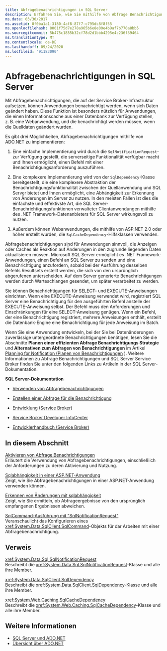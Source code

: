 ```yaml
---
title: Abfragebenachrichtigungen in SQL Server
description: Erfahren Sie, wie Sie mithilfe von Abfrage Benachrichtigungen Anwendungen Benachrichtigen, wenn sich Daten in einer SQL Server Datenbank geändert haben, z. b. zum Aktualisieren von Anwendungs anzeigen.
ms.date: 03/30/2017
ms.assetid: 0f0ba1a1-3180-4af8-87f7-c795dc8f8f55
ms.openlocfilehash: 8001f75d7e278a965b6e8e00e4b9af7b770a8bb5
ms.sourcegitcommit: 5b475c1855b32cf78d2d1bbb4295e4c236f39464
ms.translationtype: MT
ms.contentlocale: de-DE
ms.lasthandoff: 09/24/2020
ms.locfileid: "91183090"
---
```

# <a name="query-notifications-in-sql-server"></a>Abfragebenachrichtigungen in SQL Server

Mit Abfragebenachrichtigungen, die auf der Service Broker-Infrastruktur aufsetzen, können Anwendungen benachrichtigt werden, wenn sich Daten geändert haben. Diese Funktion ist besonders nützlich für Anwendungen, die einen Informationscache aus einer Datenbank zur Verfügung stellen, z. B. eine Webanwendung, und die benachrichtigt werden müssen, wenn die Quelldaten geändert wurden.  
  
 Es gibt drei Möglichkeiten, Abfragebenachrichtigungen mithilfe von ADO.NET zu implementieren:  
  
1. Eine einfache Implementierung wird durch die `SqlNotificationRequest`- zur Verfügung gestellt, die serverseitige Funktionalität verfügbar macht und Ihnen ermöglicht, einen Befehl mit einer Benachrichtigungsanforderung auszuführen.  
  
2. Eine komplexere Implementierung wird von der `SqlDependency`-Klasse bereitgestellt, die eine komplexere Abstraktion der Benachrichtigungsfunktionalität zwischen der Quellanwendung und SQL Server bietet und Ihnen ermöglicht, eine Abhängigkeit zur Erkennung von Änderungen im Server zu nutzen. In den meisten Fällen ist dies die einfachste und effektivste Art, die SQL Server-Benachrichtigungsfunktionen verwalteter Clientanwendungen mithilfe des .NET Framework-Datenanbieters für SQL Server wirkungsvoll zu nutzen.  
  
3. Außerdem können Webanwendungen, die mithilfe von ASP.NET 2.0 oder höher erstellt wurden, die `SqlCacheDependency`-Hilfsklassen verwenden.  
  
 Abfragebenachrichtigungen sind für Anwendungen sinnvoll, die Anzeigen oder Caches als Reaktion auf Änderungen in den zugrunde liegenden Daten aktualisieren müssen. Microsoft SQL Server ermöglicht es .NET Framework-Anwendungen, einen Befehl an SQL Server zu senden und eine Benachrichtigung anzufordern, sobald bei der Ausführung desselben Befehls Resultsets erstellt werden, die sich von den ursprünglich abgerufenen unterscheiden. Auf dem Server generierte Benachrichtigungen werden durch Warteschlangen gesendet, um später verarbeitet zu werden.  
  
 Sie können Benachrichtigungen für SELECT- und EXECUTE-Anweisungen einrichten. Wenn eine EXECUTE-Anweisung verwendet wird, registriert SQL Server eine Benachrichtigung für den ausgeführten Befehl anstelle der EXECUTE-Anweisung selbst. Der Befehl muss den Anforderungen und Einschränkungen für eine SELECT-Anweisung genügen. Wenn ein Befehl, der eine Benachrichtigung registriert, mehrere Anweisungen enthält, erstellt die Datenbank-Engine eine Benachrichtigung für jede Anweisung im Batch.  
  
 Wenn Sie eine Anwendung entwickeln, bei der Sie bei Datenänderungen zuverlässige untergeordnete Benachrichtigungen benötigen, lesen Sie die Abschnitte **Planen einer effizienten Abfrage Benachrichtigungs Strategie** und **Alternativen zum Abfragen von Benachrichtigungen** im Artikel [Planning for Notification (Planen von Benachrichtigungen](/previous-versions/sql/sql-server-2008-r2/ms187528(v=sql.105)) ). Weitere Informationen zu Abfrage Benachrichtigungen und SQL Server Service Broker finden Sie unter den folgenden Links zu Artikeln in der SQL Server-Dokumentation.  
  
 **SQL Server-Dokumentation**  
  
- [Verwenden von Abfragebenachrichtigungen](/previous-versions/sql/sql-server-2008-r2/ms175110(v=sql.105))  
  
- [Erstellen einer Abfrage für die Benachrichtigung](/previous-versions/sql/sql-server-2008-r2/ms181122(v=sql.105))  
  
- [Entwicklung (Service Broker)](/previous-versions/sql/sql-server-2008-r2/bb522889(v=sql.105))  
  
- [Service Broker Developer InfoCenter](/previous-versions/sql/sql-server-2008-r2/ms166100(v=sql.105))  
  
- [Entwicklerhandbuch (Service Broker)](/previous-versions/sql/sql-server-2008-r2/bb522908(v=sql.105))  
  
## <a name="in-this-section"></a>In diesem Abschnitt  

 [Aktivieren von Abfrage Benachrichtigungen](enabling-query-notifications.md)  
 Erläutert die Verwendung von Abfragebenachrichtigungen, einschließlich der Anforderungen zu deren Aktivierung und Nutzung.  
  
 [Sqlabhängigkeit in einer ASP.NET-Anwendung](sqldependency-in-an-aspnet-app.md)  
 Zeigt, wie Sie Abfragebenachrichtigungen in einer ASP.NET-Anwendung verwenden können.  
  
 [Erkennen von Änderungen mit sqlabhängigkeit](detecting-changes-with-sqldependency.md)  
 Zeigt, wie Sie ermitteln, ob Abfrageergebnisse von den ursprünglich empfangenen Ergebnissen abweichen.  
  
 [SqlCommand-Ausführung mit "SqlNotificationRequest"](sqlcommand-execution-with-a-sqlnotificationrequest.md)  
 Veranschaulicht das Konfigurieren eines <xref:System.Data.SqlClient.SqlCommand>-Objekts für dar Arbeiten mit einer Abfragebenachrichtigung.  
  
## <a name="reference"></a>Verweis  

 <xref:System.Data.Sql.SqlNotificationRequest>  
 Beschreibt die <xref:System.Data.Sql.SqlNotificationRequest>-Klasse und alle ihre Member.  
  
 <xref:System.Data.SqlClient.SqlDependency>  
 Beschreibt die <xref:System.Data.SqlClient.SqlDependency>-Klasse und alle ihre Member.  
  
 <xref:System.Web.Caching.SqlCacheDependency>  
 Beschreibt die <xref:System.Web.Caching.SqlCacheDependency>-Klasse und alle ihre Member.  
  
## <a name="see-also"></a>Weitere Informationen

- [SQL Server und ADO.NET](index.md)
- [Übersicht über ADO.NET](../ado-net-overview.md)
